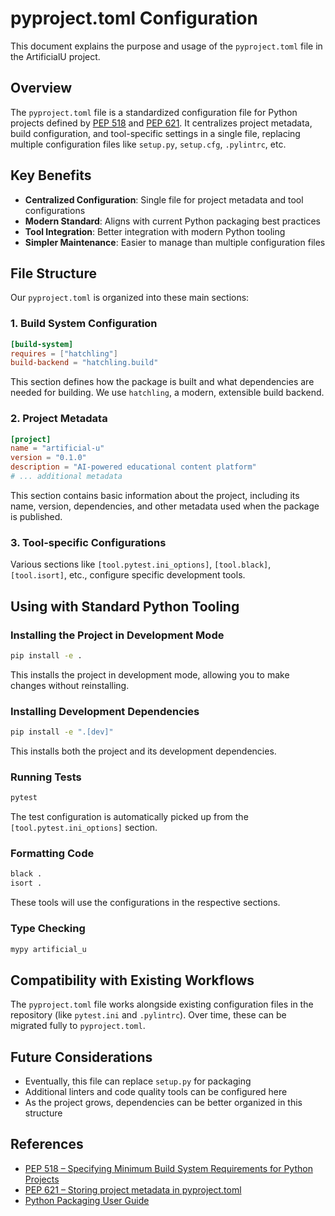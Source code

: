 # pyproject.toml Configuration

This document explains the purpose and usage of the `pyproject.toml` file in the ArtificialU project.

## Overview

The `pyproject.toml` file is a standardized configuration file for Python projects defined by [PEP 518](https://peps.python.org/pep-518/) and [PEP 621](https://peps.python.org/pep-621/). It centralizes project metadata, build configuration, and tool-specific settings in a single file, replacing multiple configuration files like `setup.py`, `setup.cfg`, `.pylintrc`, etc.

## Key Benefits

- **Centralized Configuration**: Single file for project metadata and tool configurations
- **Modern Standard**: Aligns with current Python packaging best practices
- **Tool Integration**: Better integration with modern Python tooling
- **Simpler Maintenance**: Easier to manage than multiple configuration files

## File Structure

Our `pyproject.toml` is organized into these main sections:

### 1. Build System Configuration

```toml
[build-system]
requires = ["hatchling"]
build-backend = "hatchling.build"
```

This section defines how the package is built and what dependencies are needed for building. We use `hatchling`, a modern, extensible build backend.

### 2. Project Metadata

```toml
[project]
name = "artificial-u"
version = "0.1.0"
description = "AI-powered educational content platform"
# ... additional metadata
```

This section contains basic information about the project, including its name, version, dependencies, and other metadata used when the package is published.

### 3. Tool-specific Configurations

Various sections like `[tool.pytest.ini_options]`, `[tool.black]`, `[tool.isort]`, etc., configure specific development tools.

## Using with Standard Python Tooling

### Installing the Project in Development Mode

```bash
pip install -e .
```

This installs the project in development mode, allowing you to make changes without reinstalling.

### Installing Development Dependencies

```bash
pip install -e ".[dev]"
```

This installs both the project and its development dependencies.

### Running Tests

```bash
pytest
```

The test configuration is automatically picked up from the `[tool.pytest.ini_options]` section.

### Formatting Code

```bash
black .
isort .
```

These tools will use the configurations in the respective sections.

### Type Checking

```bash
mypy artificial_u
```

## Compatibility with Existing Workflows

The `pyproject.toml` file works alongside existing configuration files in the repository (like `pytest.ini` and `.pylintrc`). Over time, these can be migrated fully to `pyproject.toml`.

## Future Considerations

- Eventually, this file can replace `setup.py` for packaging
- Additional linters and code quality tools can be configured here
- As the project grows, dependencies can be better organized in this structure

## References

- [PEP 518 – Specifying Minimum Build System Requirements for Python Projects](https://peps.python.org/pep-518/)
- [PEP 621 – Storing project metadata in pyproject.toml](https://peps.python.org/pep-621/)
- [Python Packaging User Guide](https://packaging.python.org/en/latest/tutorials/packaging-projects/)
